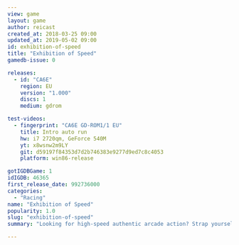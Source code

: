 ```yaml
---
view: game
layout: game
author: reicast
created_at: 2018-03-25 09:00
updated_at: 2019-05-02 09:00
id: exhibition-of-speed
title: "Exhibition of Speed"
gamedb-issue: 0

releases:
  - id: "CA6E"
    region: EU
    version: "1.000"
    discs: 1
    medium: gdrom

test-videos:
  - fingerprint: "CA6E GD-ROM1/1 EU"
    title: Intro auto run
    hw: i7 2720qm, GeForce 540M
    yt: x8wsnw2m9LY
    git: d59197f84353d7d2b746383e9277d9ed7c8c4053
    platform: win86-release

gotIGDBGame: 1
idIGDB: 46365
first_release_date: 992736000
categories:
  - "Racing"
name: "Exhibition of Speed"
popularity: 1.0
slug: "exhibition-of-speed"
summary: "Looking for high-speed authentic arcade action? Strap yourself firmly in for this electrifying new racing game. Extensive game features include over twenty world-class racing vehicles including hidden cars, fifteen challenging tracks with varying weather conditions in five different universes, spectacular car jumps with additional boosters on the track, stunning visual SFX on the landscapes and multiplayer gaming for up to four players. - See more at: http://www.consolepassion.co.uk/products/sega-dreamcast/games/exhibition-speed#sthash.PJt2AJWT.dpuf"

---
```

